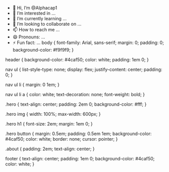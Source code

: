 - 👋 Hi, I’m @Alphacap1
- 👀 I’m interested in ...
- 🌱 I’m currently learning ...
- 💞️ I’m looking to collaborate on ...
- 📫 How to reach me ...
- 😄 Pronouns: ...
- ⚡ Fun fact: ...
body {
    font-family: Arial, sans-serif;
    margin: 0;
    padding: 0;
    background-color: #f9f9f9;
}

header {
    background-color: #4caf50;
    color: white;
    padding: 1em 0;
}

nav ul {
    list-style-type: none;
    display: flex;
    justify-content: center;
    padding: 0;
}

nav ul li {
    margin: 0 1em;
}

nav ul li a {
    color: white;
    text-decoration: none;
    font-weight: bold;
}

.hero {
    text-align: center;
    padding: 2em 0;
    background-color: #fff;
}

.hero img {
    width: 100%;
    max-width: 600px;
}

.hero h1 {
    font-size: 2em;
    margin: 1em 0;
}

.hero button {
    margin: 0.5em;
    padding: 0.5em 1em;
    background-color: #4caf50;
    color: white;
    border: none;
    cursor: pointer;
}

.about {
    padding: 2em;
    text-align: center;
}

footer {
    text-align: center;
    padding: 1em 0;
    background-color: #4caf50;
    color: white;
}
<!---
Alphacap1/Alphacap1 is a ✨ special ✨ repository because its `README.md` (this file) appears on your GitHub profile.
You can click the Preview link to take a look at your changes.
--->

